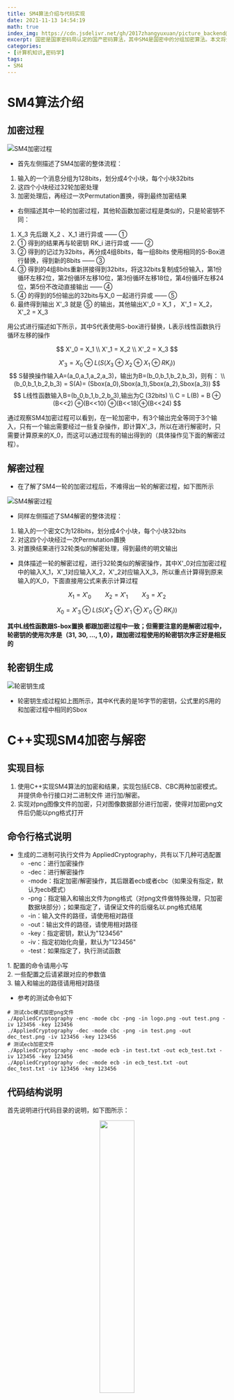 ```yaml
---
title: SM4算法介绍与代码实现
date: 2021-11-13 14:54:19
math: true
index_img: https://cdn.jsdelivr.net/gh/2017zhangyuxuan/picture_backend@master//hexo_img/密码学5.jpeg
excerpt: 国密是国家密码局认定的国产密码算法，其中SM4是国密中的分组加密算法。本文将介绍SM4算法的加密和解密过程，并使用C++进行代码实现。
categories: 
- [计算机知识,密码学]
tags: 
- SM4
---
```


# SM4算法介绍

## 加密过程

![SM4加密过程](https://cdn.jsdelivr.net/gh/2017zhangyuxuan/picture_backend@master//img/202111131454563.(null))

- 首先左侧描述了SM4加密的整体流程：

1. 输入的一个消息分组为128bits，划分成4个小块，每个小块32bits
2. 这四个小块经过32轮加密处理
3. 加密处理后，再经过一次Permutation置换，得到最终加密结果

- 右侧描述其中一轮的加密过程，其他轮函数加密过程是类似的，只是轮密钥不同：

1. X_3 先后跟 X_2 、X_1 进行异或  —— ①
2. ① 得到的结果再与轮密钥 RK_i 进行异或  —— ②
3. ② 得到的记过为32bits，再分成4组8bits，每一组8bits 使用相同的S-Box进行替换，得到新的8bits   —— ③
4. ③ 得到的4组8bits重新拼接得到32bits，将这32bits复制成5份输入，第1份循环左移2位，第2份循环左移10位，第3份循环左移18位，第4份循环左移24位，第5份不改动直接输出 —— ④
5. ④ 的得到的5份输出的32bits与X_0 一起进行异或 —— ⑤
6. 最终得到输出 X'_3 就是 ⑤ 的输出，其他输出X'_0 = X_1 ， X'_1 = X_2， X'_2 = X_3

用公式进行描述如下所示，其中S代表使用S-box进行替换，L表示线性函数执行循环左移的操作

$$
X'_0 = X_1  \\
X'_1 = X_2	\\
X'_2 = X_3
$$


$$
X'_3 =X_0⊕ L( S (X_3 ⊕ X_2 ⊕ X_1 ⊕ RK_i))
$$
$$
S替换操作输入A=(a_0,a_1,a_2,a_3)，输出为B=(b_0,b_1,b_2,b_3)，则有： \\ (b_0,b_1,b_2,b_3) = S(A)= (Sbox(a_0),Sbox(a_1),Sbox(a_2),Sbox(a_3))
$$
$$
L线性函数输入B=(b_0,b_1,b_2,b_3),输出为C (32bits) \\ C = L(B) = B ⊕ (B<<2) ⊕(B<<10) ⊕(B<<18)⊕(B<<24)
$$

<p class='note note-success'>
  通过观察SM4加密过程可以看到，在一轮加密中，有3个输出完全等同于3个输入，只有一个输出需要经过一些复杂操作，即计算X'_3，所以在进行解密时，只需要计算原来的X_0，而这可以通过现有的输出得到的（具体操作见下面的解密过程）。
</p>



## 解密过程

- 在了解了SM4一轮的加密过程后，不难得出一轮的解密过程，如下图所示

![SM4解密过程](https://cdn.jsdelivr.net/gh/2017zhangyuxuan/picture_backend@master//img/202111131519980.png)

- 同样左侧描述了SM4解密的整体流程：

1. 输入的一个密文C为128bits，划分成4个小块，每个小块32bits
2. 对这四个小块经过一次Permutation置换
3. 对置换结果进行32轮类似的解密处理，得到最终的明文输出

- 具体描述一轮的解密过程，进行32轮类似的解密操作，其中X'_0对应加密过程中的输入X_1，X'_1对应输入X_2，X'_2对应输入X_3，所以重点计算得到原来输入的X_0，下面直接用公式来表示计算过程

$$
X_1 = X'_0     \qquad X_2 = X'_1 \qquad X_3 = X'_2     
$$

$$
X_0 =X'_3⊕ L( S (X'_2 ⊕ X'_1 ⊕ X'_0 ⊕ RK_i))
$$

**其中L线性函数跟S-box置换 都跟加密过程中一致；但需要注意的是解密过程中，轮密钥的使用次序是（31, 30, ..., 1,0），跟加密过程使用的轮密钥次序正好是相反的**



## 轮密钥生成

![轮密钥生成](https://cdn.jsdelivr.net/gh/2017zhangyuxuan/picture_backend@master//img/202111131454839.(null))

- 轮密钥生成过程如上图所示，其中K代表的是16字节的密钥，公式里的S用的和加密过程中相同的Sbox



# C++实现SM4加密与解密

## 实现目标

1. 使用C++实现SM4算法的加密和结果，实现包括ECB、CBC两种加密模式。并提供命令⾏接⼝对⼆进制⽂件 进⾏加/解密。 
2. 实现对png图像文件的加密，只对图像数据部分进行加密，使得对加密png文件后仍能以png格式打开



## 命令行格式说明

- 生成的二进制可执行文件为 AppliedCryptography，共有以下几种可选配置
  - -enc：进行加密操作
  - -dec：进行解密操作
  - -mode：指定加密/解密操作，其后跟着ecb或者cbc（如果没有指定，默认为ecb模式）
  - -png：指定输入和输出文件为png格式（对png文件做特殊处理，只加密数据块部分）；如果指定了，请保证文件的后缀名以.png格式结尾
  - -in：输入文件的路径，请使用相对路径
  - -out：输出文件的路径，请使用相对路径
  - -key：指定密钥，默认为"123456"
  - -iv：指定初始化向量，默认为"123456"
  - -test：如果指定了，执行测试函数

<p class='note note-warning'>
1. 配置的命令请用小写 <br>
2. 一些配置之后请紧跟对应的参数值 <br>
3. 输入和输出的路径请用相对路径 <br>
</p>

- 参考的测试命令如下

```shell
# 测试cbc模式加密png文件
./AppliedCryptography -enc -mode cbc -png -in logo.png -out test.png -iv 123456 -key 123456
./AppliedCryptography -dec -mode cbc -png -in test.png -out dec_test.png -iv 123456 -key 123456
# 测试ecb加密文件
./AppliedCryptography -enc -mode ecb -in test.txt -out ecb_test.txt -iv 123456 -key 123456
./AppliedCryptography -dec -mode ecb -in ecb_test.txt -out dec_test.txt -iv 123456 -key 123456
```

## 代码结构说明

首先说明进行代码目录的说明，如下图所示：


<center>
<img src="https://cdn.jsdelivr.net/gh/2017zhangyuxuan/picture_backend@master//img/202111131454890.(null)" width="40%" height="40%" >
</center>
<p align="middle">
<font size="2" color="grey">代码目录结构</font>
</p>


- 项目使用CMake 构建，build目录是构建目录，build/output/bin下是对应可执行文件的输出目录，build/output/bin/test 目录下存放测试用的相关文件
- Cmake-build-debug：使用CLion 编译构建时生成的目录
- FirstWork：主要目录，sm4对应源代码是算法的具体实现；test对应的是测试相关方法，主要用于测试算法的正确性
- hash-library：一个简单的第三方库，封装了hash操作和hex编码和解码等操作
- util：其中util是一个工具类，主要封装了一些辅助函数
- main.cpp：程序入口，主要实现了解析命令行参数，执行对应的操作



## 实现相关说明

- 在`sm4.h`和`sm4.cpp`中实现了SM4算法，具体实现逻辑只要是拆分成多个子函数

  - L线性函数和Sbox替换函数实现
  - 轮密钥生成
  - `SM4EncRound`和`SM4DecRound`实现一轮的加密和解密
  - `Encryption`和`Decryption`实现128bits输入的加密和解密
  - `EncFile`和`DecFile`实现文件的加密和解密
  - `EncPNG`和`DecPNG`实现对png格式文件的加密和解密
  
- 需要注意的是，png图片文件，有自己的固定格式，主要为头部8字节固定签名，加其他数据块的结构，所以解析时要得到真正的数据块（IDAT)，对这一部分进行加密，这样才能加密后依然能够以png方式打开，具体的PNG格式参考：[PNG格式说明](https://blog.csdn.net/einsteinlike/article/details/41803193)

- 测试函数主要有4个

  - `TestAll()` ：进行所有测试
  - `TestEncDec()`： 测试SM4 单次加解密128bits
  - `TestEncDecFileECB()`： 测试SM4 加密和解密文件 ECB模式
  - `TestEncDecFileCBC()`： 测试SM4 加密和解密文件 CBC模式
  - `TestEncDecPNG()`： 测试SM4 加密和解密PNG图片

<p class='note note-info'>
  代码已上传Github仓库：https://github.com/2017zhangyuxuan/AppliedCryptography <br>
</p>

<p class='note note-danger'>
  但是当前代码还存在问题是，大端和小端的问题没有彻底解决，如果对比一些官方实现，加密结果是不同的，因为时间原因没有能排查出来，只能作罢。所以仅仅是提供一些思路。
</p>

<center>
<img src="https://cdn.jsdelivr.net/gh/2017zhangyuxuan/picture_backend@master//hexo_img/菜狗.jpeg" width="40%" height="40%" align="middle" >
</center>


# 参考附录

SM4算法原理 ：https://blog.csdn.net/bird_tp/article/details/105988468  

SM4 实现参考：https://cryptopp.com/docs/ref/class_s_m4_1_1_base.html#details

[png文件头_图片格式知识PNG_weixin_39672443的博客-CSDN博客](https://blog.csdn.net/weixin_39672443/article/details/110806799)

[PNG格式说明](https://blog.csdn.net/einsteinlike/article/details/41803193) 
